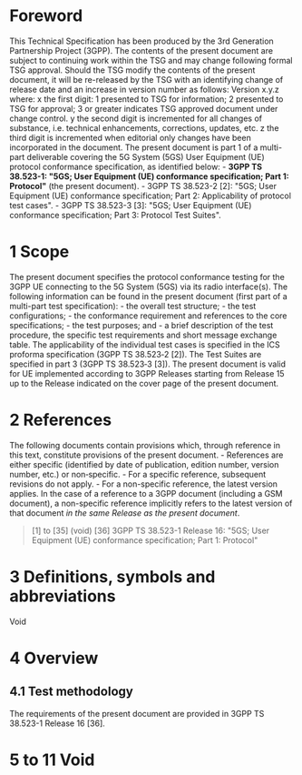 # Foreword
This Technical Specification has been produced by the 3rd Generation
Partnership Project (3GPP).
The contents of the present document are subject to continuing work within the
TSG and may change following formal TSG approval. Should the TSG modify the
contents of the present document, it will be re-released by the TSG with an
identifying change of release date and an increase in version number as
follows:
Version x.y.z
where:
x the first digit:
1 presented to TSG for information;
2 presented to TSG for approval;
3 or greater indicates TSG approved document under change control.
y the second digit is incremented for all changes of substance, i.e. technical
enhancements, corrections, updates, etc.
z the third digit is incremented when editorial only changes have been
incorporated in the document.
The present document is part 1 of a multi-part deliverable covering the 5G
System (5GS) User Equipment (UE) protocol conformance specification, as
identified below:
\- **3GPP TS 38.523-1: \"5GS; User Equipment (UE) conformance specification;
Part 1: Protocol\"** (the present document).
\- 3GPP TS 38.523-2 [2]: \"5GS; User Equipment (UE) conformance specification;
Part 2: Applicability of protocol test cases\".
\- 3GPP TS 38.523-3 [3]: \"5GS; User Equipment (UE) conformance specification;
Part 3: Protocol Test Suites\".
# 1 Scope
The present document specifies the protocol conformance testing for the 3GPP
UE connecting to the 5G System (5GS) via its radio interface(s).
The following information can be found in the present document (first part of
a multi-part test specification):
\- the overall test structure;
\- the test configurations;
\- the conformance requirement and references to the core specifications;
\- the test purposes; and
\- a brief description of the test procedure, the specific test requirements
and short message exchange table.
The applicability of the individual test cases is specified in the ICS
proforma specification (3GPP TS 38.523‑2 [2]). The Test Suites are specified
in part 3 (3GPP TS 38.523‑3 [3]).
The present document is valid for UE implemented according to 3GPP Releases
starting from Release 15 up to the Release indicated on the cover page of the
present document.
# 2 References
The following documents contain provisions which, through reference in this
text, constitute provisions of the present document.
\- References are either specific (identified by date of publication, edition
number, version number, etc.) or non‑specific.
\- For a specific reference, subsequent revisions do not apply.
\- For a non-specific reference, the latest version applies. In the case of a
reference to a 3GPP document (including a GSM document), a non-specific
reference implicitly refers to the latest version of that document _in the
same Release as the present document_.
> [1] to [35] (void)
[36] 3GPP TS 38.523-1 Release 16: \"5GS; User Equipment (UE) conformance
specification; Part 1: Protocol\"
# 3 Definitions, symbols and abbreviations
Void
# 4 Overview
## 4.1 Test methodology
The requirements of the present document are provided in 3GPP TS 38.523-1
Release 16 [36].
# 5 to 11 Void
#